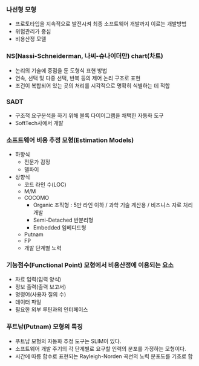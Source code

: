 ### 나선형 모형

- 프로토타입을 지속적으로 발전시켜 최종 소프트웨어 개발까지 이르는 개발방법
- 위험관리가 중심
- 비용산정 모델

### NS(Nassi-Schneiderman, 나씨-슈나이더만) chart(차트)

- 논리의 기술에 중점을 둔 도형식 표현 방법
- 연속, 선택 및 다중 선택, 반복 등의 제어 논리 구조로 표현
- 조건이 복합되어 있는 곳의 처리를 시각적으로 명확히 식별하는 데 적합

### SADT

- 구조적 요구분석을 하기 위해 블록 다이어그램을 채택한 자동화 도구
- SoftTech사에서 개발

### 소프트웨어 비용 추정 모형(Estimation Models)

- 하향식
    - 전문가 감정
    - 델파이
- 상향식
    - 코드 라인 수(LOC)
    - M/M
    - COCOMO
        - Organic 조직형 : 5만 라인 이하 / 과학 기술 계산용 / 비즈니스 자료 처리 개발
        - Semi-Detached 반분리형
        - Embedded 임베디드형
    - Putnam
    - FP
    - 개발 단계별 노력

### 기능점수(Functional Point) 모형에서 비용산정에 이용되는 요소

- 자료 입력(입력 양식)
- 정보 출력(출력 보고서)
- 명령어(사용자 질의 수)
- 데이터 파일
- 필요한 외부 루틴과의 인터페이스

### 푸트남(Putnam) 모형의 특징

- 푸트남 모형의 자동화 추정 도구는 SLIM이 있다.
- 소프트웨어 개발 주기의 각 단계별로 요구할 인력의 분포를 가정하는 모형이다.
- 시간에 따릉 함수로 표현되는 Rayleigh-Norden 곡선의 노력 분포도를 기초로 함